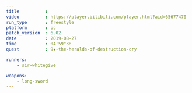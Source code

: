 ```yaml
---
title          :
video          : https://player.bilibili.com/player.html?aid=65677470
run_type       : freestyle
platform       : pc
patch_version  : 6.02
date           : 2019-08-27
time           : 04'59"38
quest          : 9★-the-heralds-of-destruction-cry

runners:
    - sir-whitegive

weapons:
    - long-sword
---
```

